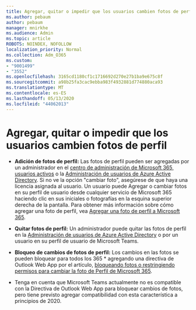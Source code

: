 ```yaml
---
title: Agregar, quitar o impedir que los usuarios cambien fotos de perfil
ms.author: pebaum
author: pebaum
manager: mnirkhe
ms.audience: Admin
ms.topic: article
ROBOTS: NOINDEX, NOFOLLOW
localization_priority: Normal
ms.collection: Adm_O365
ms.custom:
- "9001499"
- "3552"
ms.openlocfilehash: 3165cd1180cf1c1716692d270e27b1ba9e675c8f
ms.sourcegitcommit: a98b25fa3cac9ebba983f4932881d774880aca93
ms.translationtype: MT
ms.contentlocale: es-ES
ms.lasthandoff: 05/13/2020
ms.locfileid: "44062013"
---
```

# <a name="add-remove-or-prevent-users-from-changing-profile-photos"></a>Agregar, quitar o impedir que los usuarios cambien fotos de perfil

- **Adición de fotos de perfil:** Las fotos de perfil pueden ser agregadas por un administrador en el [centro de administración de Microsoft 365, usuarios activos](https://admin.microsoft.com/Adminportal/Home?source=applauncher#/users) o la [Administración de usuarios de Azure Active Directory](https://portal.azure.com/#blade/Microsoft_AAD_IAM/UsersManagementMenuBlade/AllUsers).  Si no ve la opción "cambiar foto", asegúrese de que haya una licencia asignada al usuario. Un usuario puede Agregar o cambiar fotos en su perfil de usuario desde cualquier servicio de Microsoft 365 haciendo clic en sus iniciales o fotografías en la esquina superior derecha de la pantalla. Para obtener más información sobre cómo agregar una foto de perfil, vea [Agregar una foto de perfil a Microsoft 365](https://support.office.com/article/add-your-profile-photo-to-office-365-2eaf93fd-b3f1-43b9-9cdc-bdcd548435b7).

- **Quitar fotos de perfil:** Un administrador puede quitar las fotos de perfil en la [Administración de usuarios de Azure Active Directory](https://portal.azure.com/#blade/Microsoft_AAD_IAM/UsersManagementMenuBlade/AllUsers) o por un usuario en su perfil de usuario de Microsoft Teams.

- **Bloqueo de cambios de fotos de perfil:** Los cambios en las fotos se pueden bloquear para todos los 365 * agregando una directiva de Outlook Web App por el artículo, [bloqueando fotos o restringiendo permisos para cambiar la foto de Perfil de Microsoft 365](https://answers.microsoft.com/msoffice/forum/msoffice_o365admin-mso_manage/locking-photos-or-restricting-permissions-to/1d19ae4f-de5d-4c3d-a0ad-4b8b8ac32e3d).

* Tenga en cuenta que Microsoft Teams actualmente no es compatible con la Directiva de Outlook Web App para bloquear cambios de fotos, pero tiene previsto agregar compatibilidad con esta característica a principios de 2020.
